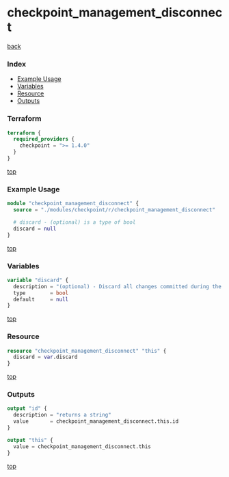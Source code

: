 # checkpoint_management_disconnect

[back](../checkpoint.md)

### Index

- [Example Usage](#example-usage)
- [Variables](#variables)
- [Resource](#resource)
- [Outputs](#outputs)

### Terraform

```terraform
terraform {
  required_providers {
    checkpoint = ">= 1.4.0"
  }
}
```

[top](#index)

### Example Usage

```terraform
module "checkpoint_management_disconnect" {
  source = "./modules/checkpoint/r/checkpoint_management_disconnect"

  # discard - (optional) is a type of bool
  discard = null
}
```

[top](#index)

### Variables

```terraform
variable "discard" {
  description = "(optional) - Discard all changes committed during the session."
  type        = bool
  default     = null
}
```

[top](#index)

### Resource

```terraform
resource "checkpoint_management_disconnect" "this" {
  discard = var.discard
}
```

[top](#index)

### Outputs

```terraform
output "id" {
  description = "returns a string"
  value       = checkpoint_management_disconnect.this.id
}

output "this" {
  value = checkpoint_management_disconnect.this
}
```

[top](#index)